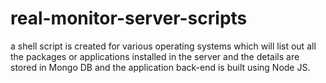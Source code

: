 # real-monitor-server-scripts

a shell script is created for various operating systems which will list out all the
packages or applications installed in the server and the details are stored in Mongo DB and the application
back-end is built using Node JS.
